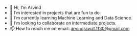 - 👋 Hi, I’m Arvind
- 👀 I’m interested in projects that are fun to do.
- 🌱 I’m currently learning Machine Learning and Data Science.
- 💞️ I’m looking to collaborate on intermediate projects.
- 📫 How to reach me on email: arvindrawat.1130@gmail.com
